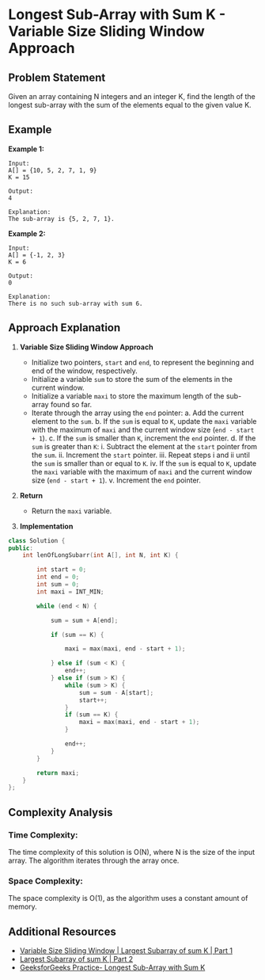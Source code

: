 # Longest Sub-Array with Sum K - Variable Size Sliding Window Approach

## Problem Statement

Given an array containing N integers and an integer K, find the length of the longest sub-array with the sum of the elements equal to the given value K.

## Example

**Example 1:**

```
Input:
A[] = {10, 5, 2, 7, 1, 9}
K = 15

Output:
4

Explanation:
The sub-array is {5, 2, 7, 1}.
```

**Example 2:**

```
Input:
A[] = {-1, 2, 3}
K = 6

Output:
0

Explanation:
There is no such sub-array with sum 6.
```

## Approach Explanation

1. **Variable Size Sliding Window Approach**

   - Initialize two pointers, `start` and `end`, to represent the beginning and end of the window, respectively.
   - Initialize a variable `sum` to store the sum of the elements in the current window.
   - Initialize a variable `maxi` to store the maximum length of the sub-array found so far.
   - Iterate through the array using the `end` pointer:
     a. Add the current element to the `sum`.
     b. If the `sum` is equal to `K`, update the `maxi` variable with the maximum of `maxi` and the current window size (`end - start + 1`).
     c. If the `sum` is smaller than `K`, increment the `end` pointer.
     d. If the `sum` is greater than `K`:
        i. Subtract the element at the `start` pointer from the `sum`.
        ii. Increment the `start` pointer.
        iii. Repeat steps i and ii until the `sum` is smaller than or equal to `K`.
        iv. If the `sum` is equal to `K`, update the `maxi` variable with the maximum of `maxi` and the current window size (`end - start + 1`).
        v. Increment the `end` pointer.

2. **Return**

   - Return the `maxi` variable.

3. **Implementation**

```cpp
class Solution {
public:
    int lenOfLongSubarr(int A[], int N, int K) {

        int start = 0;
        int end = 0;
        int sum = 0;
        int maxi = INT_MIN;

        while (end < N) {

            sum = sum + A[end];

            if (sum == K) {

                maxi = max(maxi, end - start + 1);

            } else if (sum < K) {
                end++;
            } else if (sum > K) {
                while (sum > K) {
                    sum = sum - A[start];
                    start++;
                }
                if (sum == K) {
                    maxi = max(maxi, end - start + 1);
                }

                end++;
            }
        }

        return maxi;
    }
};
```

## Complexity Analysis

### Time Complexity:

The time complexity of this solution is O(N), where N is the size of the input array. The algorithm iterates through the array once.

### Space Complexity:

The space complexity is O(1), as the algorithm uses a constant amount of memory.

## Additional Resources

- [Variable Size Sliding Window | Largest Subarray of sum K | Part 1](https://youtu.be/Jv2iJ4dgX9Q?si=rBrRfjp0sWmQGYpi)
- [Largest Subarray of sum K | Part 2](https://youtu.be/TfQPoaRDeMQ?si=rBrRfjp0sWmQGYpi)
- [GeeksforGeeks Practice- Longest Sub-Array with Sum K](https://www.geeksforgeeks.org/problems/longest-sub-array-with-sum-k0809/1)